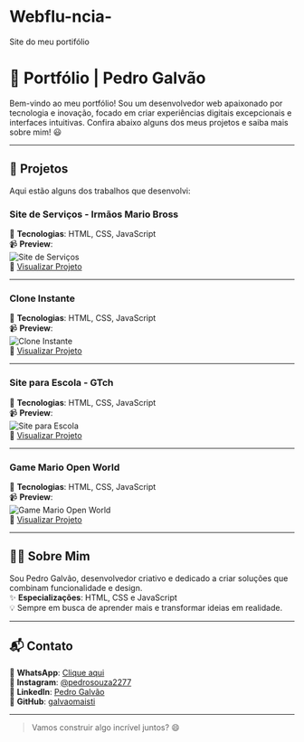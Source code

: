 # Webflu-ncia-
Site do meu portifólio
# 🌟 Portfólio | Pedro Galvão

Bem-vindo ao meu portfólio! Sou um desenvolvedor web apaixonado por tecnologia e inovação, focado em criar experiências digitais excepcionais e interfaces intuitivas. Confira abaixo alguns dos meus projetos e saiba mais sobre mim! 😃

---

## 🚀 Projetos
Aqui estão alguns dos trabalhos que desenvolvi:

### **Site de Serviços - Irmãos Mario Bross**  
🎯 **Tecnologias**: HTML, CSS, JavaScript  
📹 **Preview**:  
![Site de Serviços](./MediaLibrary/servicos_mario_bross.jpg)  
🔗 [Visualizar Projeto](./MediaLibrary/Site-de-Serviços-Irmãos-Mario-Bross.mp4)

---

### **Clone Instante**  
🎯 **Tecnologias**: HTML, CSS, JavaScript  
📹 **Preview**:  
![Clone Instante](.![Image](https://github.com/user-attachments/assets/ffd2316a-920d-4c47-9d5b-0048868017d8))  
🔗 [Visualizar Projeto](./MediaLibrary/G-Clone-Instante.mp4)

---

### **Site para Escola - GTch**  
🎯 **Tecnologias**: HTML, CSS, JavaScript  
📹 **Preview**:  
![Site para Escola](./MediaLibrary/escola_gtch.jpg)  
🔗 [Visualizar Projeto](./MediaLibrary/Site-para-Escola-G-Tch.mp4)

---

### **Game Mario Open World**  
🎯 **Tecnologias**: HTML, CSS, JavaScript  
📹 **Preview**:  
![Game Mario Open World](./MediaLibrary/mario_open_world.jpg)  
🔗 [Visualizar Projeto](./MediaLibrary/Game-Mario-Open-World.mp4)

---

## 👨‍💻 Sobre Mim
Sou Pedro Galvão, desenvolvedor criativo e dedicado a criar soluções que combinam funcionalidade e design.  
✨ **Especializações**: HTML, CSS e JavaScript  
💡 Sempre em busca de aprender mais e transformar ideias em realidade.

---

## 📬 Contato
🔗 **WhatsApp**: [Clique aqui](https://wa.me/41991873057)  
🔗 **Instagram**: [@pedrosouza2277](https://www.instagram.com/pedrosouza2277)  
🔗 **LinkedIn**: [Pedro Galvão](https://www.linkedin.com/in/pedro-galvao-dev/)  
🔗 **GitHub**: [galvaomaisti](https://github.com/galvaomaisti)  

---

> Vamos construir algo incrível juntos? 😄

